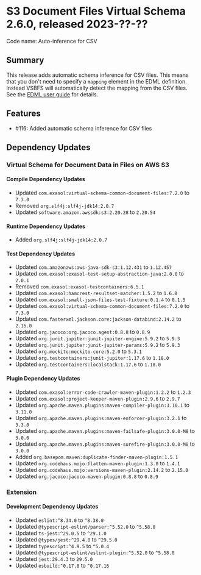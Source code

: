 # S3 Document Files Virtual Schema 2.6.0, released 2023-??-??

Code name: Auto-inference for CSV

## Summary

This release adds automatic schema inference for CSV files. This means that you don't need to specify a `mapping` element in the EDML definition. Instead VSBFS will automatically detect the mapping from the CSV files. See the [EDML user guide](https://github.com/exasol/virtual-schema-common-document/blob/main/doc/user_guide/edml_user_guide.md#automatic-mapping-inference) for details.

## Features

* #116: Added automatic schema inference for CSV files

## Dependency Updates

### Virtual Schema for Document Data in Files on AWS S3

#### Compile Dependency Updates

* Updated `com.exasol:virtual-schema-common-document-files:7.2.0` to `7.3.0`
* Removed `org.slf4j:slf4j-jdk14:2.0.7`
* Updated `software.amazon.awssdk:s3:2.20.28` to `2.20.54`

#### Runtime Dependency Updates

* Added `org.slf4j:slf4j-jdk14:2.0.7`

#### Test Dependency Updates

* Updated `com.amazonaws:aws-java-sdk-s3:1.12.431` to `1.12.457`
* Updated `com.exasol:exasol-test-setup-abstraction-java:2.0.0` to `2.0.1`
* Removed `com.exasol:exasol-testcontainers:6.5.1`
* Updated `com.exasol:hamcrest-resultset-matcher:1.5.2` to `1.6.0`
* Updated `com.exasol:small-json-files-test-fixture:0.1.4` to `0.1.5`
* Updated `com.exasol:virtual-schema-common-document-files:7.2.0` to `7.3.0`
* Updated `com.fasterxml.jackson.core:jackson-databind:2.14.2` to `2.15.0`
* Updated `org.jacoco:org.jacoco.agent:0.8.8` to `0.8.9`
* Updated `org.junit.jupiter:junit-jupiter-engine:5.9.2` to `5.9.3`
* Updated `org.junit.jupiter:junit-jupiter-params:5.9.2` to `5.9.3`
* Updated `org.mockito:mockito-core:5.2.0` to `5.3.1`
* Updated `org.testcontainers:junit-jupiter:1.17.6` to `1.18.0`
* Updated `org.testcontainers:localstack:1.17.6` to `1.18.0`

#### Plugin Dependency Updates

* Updated `com.exasol:error-code-crawler-maven-plugin:1.2.2` to `1.2.3`
* Updated `com.exasol:project-keeper-maven-plugin:2.9.6` to `2.9.7`
* Updated `org.apache.maven.plugins:maven-compiler-plugin:3.10.1` to `3.11.0`
* Updated `org.apache.maven.plugins:maven-enforcer-plugin:3.2.1` to `3.3.0`
* Updated `org.apache.maven.plugins:maven-failsafe-plugin:3.0.0-M8` to `3.0.0`
* Updated `org.apache.maven.plugins:maven-surefire-plugin:3.0.0-M8` to `3.0.0`
* Added `org.basepom.maven:duplicate-finder-maven-plugin:1.5.1`
* Updated `org.codehaus.mojo:flatten-maven-plugin:1.3.0` to `1.4.1`
* Updated `org.codehaus.mojo:versions-maven-plugin:2.14.2` to `2.15.0`
* Updated `org.jacoco:jacoco-maven-plugin:0.8.8` to `0.8.9`

### Extension

#### Development Dependency Updates

* Updated `eslint:^8.34.0` to `^8.38.0`
* Updated `@typescript-eslint/parser:^5.52.0` to `^5.58.0`
* Updated `ts-jest:^29.0.5` to `^29.1.0`
* Updated `@types/jest:^29.4.0` to `^29.5.0`
* Updated `typescript:^4.9.5` to `^5.0.4`
* Updated `@typescript-eslint/eslint-plugin:^5.52.0` to `^5.58.0`
* Updated `jest:29.4.3` to `29.5.0`
* Updated `esbuild:^0.17.8` to `^0.17.16`
